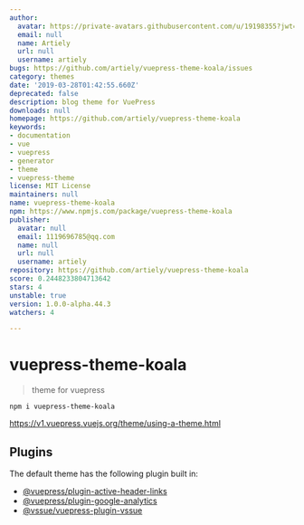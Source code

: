 ```yaml
---
author:
  avatar: https://private-avatars.githubusercontent.com/u/19198355?jwt=eyJhbGciOiJIUzI1NiIsInR5cCI6IkpXVCJ9.eyJpc3MiOiJnaXRodWIuY29tIiwiYXVkIjoicmF3LmdpdGh1YnVzZXJjb250ZW50LmNvbSIsImtleSI6ImtleTEiLCJleHAiOjE3MzQ2NTU1NjAsIm5iZiI6MTczNDY1NDM2MCwicGF0aCI6Ii91LzE5MTk4MzU1In0.pG_T_TAQA4RmrkIdDIgECd9ZnZsoRDB3GH5GW4_mtII&v=4
  email: null
  name: Artiely
  url: null
  username: artiely
bugs: https://github.com/artiely/vuepress-theme-koala/issues
category: themes
date: '2019-03-28T01:42:55.660Z'
deprecated: false
description: blog theme for VuePress
downloads: null
homepage: https://github.com/artiely/vuepress-theme-koala
keywords:
- documentation
- vue
- vuepress
- generator
- theme
- vuepress-theme
license: MIT License
maintainers: null
name: vuepress-theme-koala
npm: https://www.npmjs.com/package/vuepress-theme-koala
publisher:
  avatar: null
  email: 1119696785@qq.com
  name: null
  url: null
  username: artiely
repository: https://github.com/artiely/vuepress-theme-koala
score: 0.2448233804713642
stars: 4
unstable: true
version: 1.0.0-alpha.44.3
watchers: 4

---
```


# vuepress-theme-koala
> theme for vuepress

```
npm i vuepress-theme-koala
```
https://v1.vuepress.vuejs.org/theme/using-a-theme.html


## Plugins

The default theme has the following plugin built in:

- [@vuepress/plugin-active-header-links](https://github.com/vuejs/vuepress/tree/master/packages/@vuepress/plugin-active-header-links)
- [@vuepress/plugin-google-analytics](https://github.com/vuejs/vuepress/tree/master/packages/%40vuepress/plugin-google-analytics)
- [@vssue/vuepress-plugin-vssue](https://github.com/meteorlxy/vssue)
